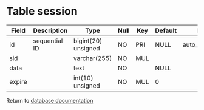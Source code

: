 Table session
=============

| Field  | Description   | Type                | Null | Key | Default | Extra           |
| ------ | ------------- | ------------------- | ---- | --- | ------- | --------------- |
| id     | sequential ID | bigint(20) unsigned | NO   | PRI | NULL    | auto_increment  |
| sid    |               | varchar(255)        | NO   | MUL |         |                 |
| data   |               | text                | NO   |     | NULL    |                 |
| expire |               | int(10) unsigned    | NO   | MUL | 0       |                 |

Return to [database documentation](help/database)
